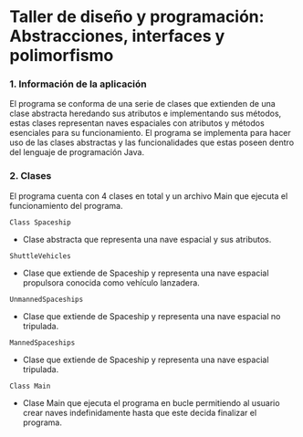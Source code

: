 # Taller de diseño y programación: Abstracciones, interfaces y polimorfismo

### 1. Información de la aplicación
El programa se conforma de una serie de clases que extienden de una clase abstracta heredando sus atributos e implementando sus métodos, estas clases representan naves espaciales con atributos y métodos esenciales para su funcionamiento. El programa se implementa para hacer uso de las clases abstractas y las funcionalidades que estas poseen dentro del lenguaje de programación Java.


### 2. Clases
El programa cuenta con 4 clases en total y un archivo Main que ejecuta el funcionamiento del programa.

```
Class Spaceship 
```
- Clase abstracta que representa una nave espacial y sus atributos.

```
ShuttleVehicles
```
- Clase que extiende de Spaceship y representa una nave espacial propulsora conocida como vehículo lanzadera.

```
UnmannedSpaceships
```
- Clase que extiende de Spaceship y representa una nave espacial no tripulada.

```
MannedSpaceships
```
- Clase que extiende de Spaceship y representa una nave espacial tripulada.

```
Class Main
```
- Clase Main que ejecuta el programa en bucle permitiendo al usuario crear naves indefinidamente hasta que este decida finalizar el programa.
